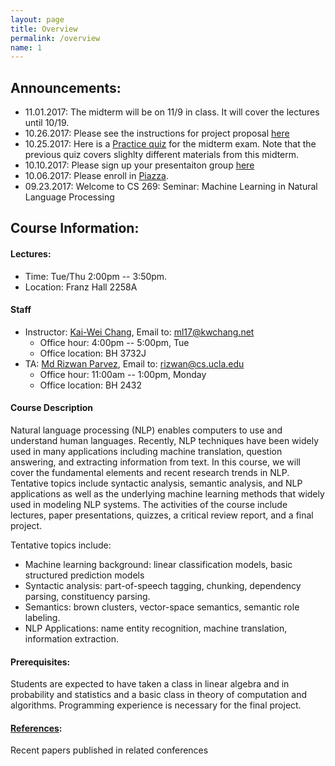 ```yaml
---
layout: page
title: Overview
permalink: /overview
name: 1
---
```


## Announcements: 
  * 11.01.2017: The midterm will be on 11/9 in class. It will cover the lectures until 10/19.
  * 10.26.2017: Please see the instructions for project proposal [here](https://ccle.ucla.edu/mod/assign/view.php?id=1720530) 
  * 10.25.2017: Here is a [Practice quiz](practice_quiz.pdf) for the midterm exam. Note that the previous quiz covers slighlty different materials from this midterm.
  * 10.10.2017: Please sign up your presentaiton group [here](https://docs.google.com/spreadsheets/d/1w-8ocLW8GiU9rfcusHGd3aKCDU-4LPBU-RcG8btGT8w/edit?usp=sharing)
  * 10.06.2017: Please enroll in [Piazza](http://piazza.com/ucla/fall2017/cs269).
  * 09.23.2017: Welcome to CS 269: Seminar: Machine Learning in Natural Language Processing
  
  
## Course Information: 
#### Lectures:
  * Time: Tue/Thu 2:00pm -- 3:50pm.
  * Location: Franz Hall 2258A
  
#### Staff
* Instructor: [Kai-Wei Chang](http://web.cs.ucla.edu/~kwchang/), Email to: ml17@kwchang.net
  * Office hour:  4:00pm -- 5:00pm, Tue
  * Office location: BH 3732J  
* TA: [Md Rizwan Parvez](https://sites.google.com/site/parvezmdrizwan/), Email to: rizwan@cs.ucla.edu
  * Office hour: 11:00am -- 1:00pm, Monday
  * Office location: BH 2432
  
#### Course Description
Natural language processing (NLP) enables computers to use and understand human languages. Recently, NLP techniques have been widely used in many applications including machine translation, question answering, and extracting information from text. In this course, we will cover the fundamental elements and recent research trends in NLP. Tentative topics include syntactic analysis, semantic analysis, and NLP applications as well as the underlying machine learning methods that widely used in modeling NLP systems. The activities of the course include lectures, paper presentations, quizzes, a critical review report, and a final project.

Tentative topics include:

* Machine learning background: linear classification models, basic structured prediction models
* Syntactic analysis: part-of-speech tagging, chunking, dependency parsing, constituency parsing.
* Semantics: brown clusters, vector-space semantics, semantic role labeling.
* NLP Applications: name entity recognition, machine translation, information extraction.
#### Prerequisites: 
Students are expected to have taken a class in linear algebra and in probability and statistics and a basic class in theory of computation and algorithms. Programming experience is necessary for the final project.



#### [References](https://uclanlp.github.io/CS269-17/resource):
Recent papers published in related conferences







